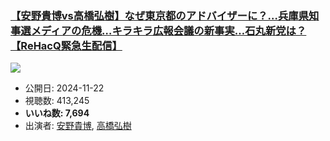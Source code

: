### [【安野貴博vs高橋弘樹】なぜ東京都のアドバイザーに？…兵庫県知事選メディアの危機…キラキラ広報会議の新事実…石丸新党は？【ReHacQ緊急生配信】](https://www.youtube.com/watch?v=BFFmfWDEH6Q)
[![](https://img.youtube.com/vi/BFFmfWDEH6Q/sddefault.jpg)](https://www.youtube.com/watch?v=BFFmfWDEH6Q)
-   公開日: 2024-11-22
-   視聴数: 413,245
-   **いいね数: 7,694**
-   出演者: [安野貴博](/rehacq_fan/people/安野貴博 "wikilink"), [高橋弘樹](/rehacq_fan/people/高橋弘樹 "wikilink")
